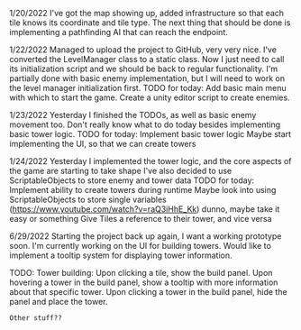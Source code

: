 1/20/2022
	I've got the map showing up, added infrastructure so that each tile knows its coordinate and tile type.
	The next thing that should be done is implementing a pathfinding AI that can reach the endpoint.

1/22/2022
	Managed to upload the project to GitHub, very very nice.
	I've converted the LevelManager class to a static class. Now I just need to call its initialization script and we should be back to regular functionality.
	I'm partially done with basic enemy implementation, but I will need to work on the level manager initialization first.
	TODO for today:
	Add basic main menu with which to start the game.
	Create a unity editor script to create enemies.

1/23/2022
	Yesterday I finished the TODOs, as well as basic enemy movement too.
	Don't really know what to do today besides implementing basic tower logic.
	TODO for today:
	Implement basic tower logic
	Maybe start implementing the UI, so that we can create towers



1/24/2022
	Yesterday I implemented the tower logic, and the core aspects of the game are starting to take shape
	I've also decided to use ScriptableObjects to store enemy and tower data
	TODO for today:
	Implement ability to create towers during runtime
	Maybe look into using ScriptableObjects to store single variables (https://www.youtube.com/watch?v=raQ3iHhE_Kk)
	dunno, maybe take it easy or something
	Give Tiles a reference to their tower, and vice versa

6/29/2022
	Starting the project back up again, I want a working prototype soon. I'm currently working on the UI for building towers.
	Would like to implement a tooltip system for displaying tower information.


TODO:
	Tower building:
		Upon clicking a tile, show the build panel.
		Upon hovering a tower in the build panel, show a tooltip with more information about that specific tower.
		Upon clicking a tower in the build panel, hide the panel and place the tower.

	Other stuff??